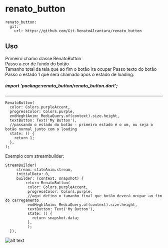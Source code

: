 # renato_button

  ```
  renato_button:
    git:
      url: https://github.com/Git-RenatoAlcantara/renato_button
 ```
   
## **Uso**</br>

 
 Primeiro chamo classe RenatoButton <br>
 Passo a cor de fundo do botão</br>
 Tamanho total da tela que ao fim o botão ira ocupar
 Passo texto do botão
 Passo o estado 1 que será chamado apos o estado de loading.
 
  ##### import  'package:renato_button/renato_button.dart';  </br>
 ---
 ```
RenatoButton(
   color: Colors.purpleAccent,
   progressColor: Colors.purple,
   endHeghtAnim: MediaQuery.of(context).size.height,
   textButton: Text('My Button'),
   //passando o estado do botão - primeiro estado é o um, ou seja o botão normal junto com o loading
   state: () {
     return 1;
   },
);
```

Exemplo com streambuilder:
```
StreamBuilder(
     stream: stateAnim.stream,
     initialData: 0,
     builder: (context, snapshot) {
         return RenatoButton(
          color: Colors.purpleAccent,
          progressColor: Colors.purple,
          //aqui defino o tamanho final que botão deverá ocupar ao fim do carregamento
          endHeghtAnim: MediaQuery.of(context).size.height,
          textButton: Text('My Button'),
          state: () {
            return snapshot.data;
          },
          );
  }),
```

![alt text](https://media.giphy.com/media/dW6dluam6ISBhcnMQp/giphy.gif "Imagem de exemplo")





